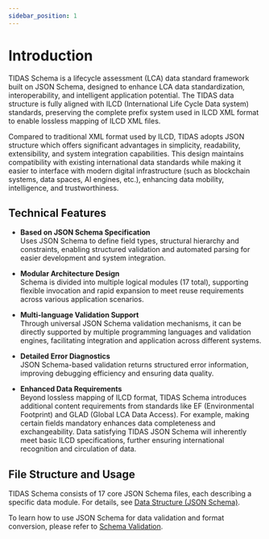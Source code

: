 ```yaml
---
sidebar_position: 1
---
```


# Introduction

TIDAS Schema is a lifecycle assessment (LCA) data standard framework built on JSON Schema, designed to enhance LCA data standardization, interoperability, and intelligent application potential. The TIDAS data structure is fully aligned with ILCD (International Life Cycle Data system) standards, preserving the complete prefix system used in ILCD XML format to enable lossless mapping of ILCD XML files.

Compared to traditional XML format used by ILCD, TIDAS adopts JSON structure which offers significant advantages in simplicity, readability, extensibility, and system integration capabilities. This design maintains compatibility with existing international data standards while making it easier to interface with modern digital infrastructure (such as blockchain systems, data spaces, AI engines, etc.), enhancing data mobility, intelligence, and trustworthiness.

## Technical Features

- **Based on JSON Schema Specification**  
  Uses JSON Schema to define field types, structural hierarchy and constraints, enabling structured validation and automated parsing for easier development and system integration.

- **Modular Architecture Design**  
  Schema is divided into multiple logical modules (17 total), supporting flexible invocation and rapid expansion to meet reuse requirements across various application scenarios.

- **Multi-language Validation Support**  
  Through universal JSON Schema validation mechanisms, it can be directly supported by multiple programming languages and validation engines, facilitating integration and application across different systems.

- **Detailed Error Diagnostics**  
  JSON Schema-based validation returns structured error information, improving debugging efficiency and ensuring data quality.

- **Enhanced Data Requirements**  
  Beyond lossless mapping of ILCD format, TIDAS Schema introduces additional content requirements from standards like EF (Environmental Footprint) and GLAD (Global LCA Data Access). For example, making certain fields mandatory enhances data completeness and exchangeability. Data satisfying TIDAS JSON Schema will inherently meet basic ILCD specifications, further ensuring international recognition and circulation of data.

## File Structure and Usage

TIDAS Schema consists of 17 core JSON Schema files, each describing a specific data module. For details, see [Data Structure (JSON Schema)](./json-schema.mdx).

To learn how to use JSON Schema for data validation and format conversion, please refer to [Schema Validation](./tidas-shcema-validation.md).
